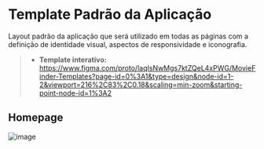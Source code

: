 # Template Padrão da Aplicação

Layout padrão da aplicação que será utilizado em todas as páginas com a definição de identidade visual, aspectos de responsividade e iconografia.

>- **Template interativo:** https://www.figma.com/proto/laqIsNwMgs7ktZQeL4xPWG/MovieFinder-Templates?page-id=0%3A1&type=design&node-id=1-2&viewport=216%2C83%2C0.18&scaling=min-zoom&starting-point-node-id=1%3A2

## Homepage ##

![image](https://user-images.githubusercontent.com/114882542/236656394-3a337a06-e9bb-43af-ad6d-cccc907a8736.png)
